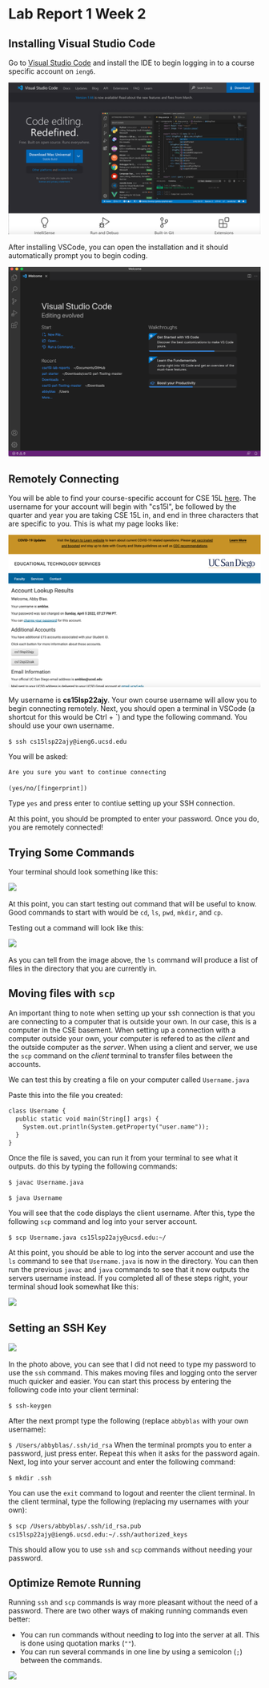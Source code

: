 # Lab Report 1 Week 2


## Installing Visual Studio Code

Go to [Visual Studio Code](https://code.visualstudio.com/) and install the IDE to begin logging in to a course specific account on ```ieng6```.


![](vscodess.png)


After installing VSCode, you can open the installation and it should automatically prompt you to begin coding.


![](vscodess2.png)


## Remotely Connecting

You will be able to find your course-specific account for CSE 15L [here](https://sdacs.ucsd.edu/~icc/index.php). The username for your account will begin with "cs15l", be followed by the quarter and year you are taking CSE 15L in, and end in three characters that are specific to you. This is what my page looks like:


![](etsss.png)


My username is **cs15lsp22ajy**. Your own course username will allow you to begin connecting remotely. Next, you should open a terminal in VSCode (a shortcut for this would be Ctrl + `) and type the following command. You should use your own username.

```$ ssh cs15lsp22ajy@ieng6.ucsd.edu```

You will be asked:

```
Are you sure you want to continue connecting

(yes/no/[fingerprint])
```


Type ```yes``` and press enter to contiue setting up your SSH connection.

At this point, you should be prompted to enter your password. Once you do, you are remotely connected!

## Trying Some Commands

Your terminal should look something like this:


![](terminalss.png)


At this point, you can start testing out command that will be useful to know. Good commands to start with would be ```cd```, ```ls```, ```pwd```, ```mkdir```, and ```cp```.

Testing out a command will look like this:

![](terminalss2.png)


As you can tell from the image above, the ```ls``` command will produce a list of files in the directory that you are currently in.

## Moving files with ```scp```

An important thing to note when setting up your ssh connection is that you are connecting to a computer that is outside your own. In our case, this is a computer in the CSE basement. When setting up a connection with a computer outside your own, your computer is refered to as the *client* and the outside computer as the *server*. When using a client and server, we use the ```scp``` command on the *client* terminal to transfer files between the accounts.

We can test this by creating a file on your computer called ```Username.java```

Paste this into the file you created:

```
class Username {
  public static void main(String[] args) {
    System.out.println(System.getProperty("user.name"));
  }
}
```

Once the file is saved, you can run it from your terminal to see what it outputs. do this by typing the following commands:

```$ javac Username.java```

```$ java Username```

You will see that the code displays the client username. After this, type the following ```scp``` command and log into your server account.

```$ scp Username.java cs15lsp22ajy@ucsd.edu:~/```

At this point, you should be able to log into the server account and use the ```ls``` command to see that ```Username.java``` is now in the directory. You can then run the previous ```javac``` and ```java``` commands to see that it now outputs the servers username instead. If you completed all of these steps right, your terminal shoud look somewhat like this:

![](terminalss3.png)

## Setting an SSH Key

![](terminalss5.png)

In the photo above, you can see that I did not need to type my password to use the ```ssh``` command. This makes moving files and logging onto the server much quicker and easier. You can start this process by entering the following code into your client terminal:

```$ ssh-keygen```

After the next prompt type the following (replace ```abbyblas``` with your own username):

```$ /Users/abbyblas/.ssh/id_rsa```
When the terminal prompts you to enter a password, just press enter. Repeat this when it asks for the password again. Next, log into your server account and enter the following command:

```$ mkdir .ssh```

You can use the ```exit``` command to logout and reenter the client terminal. In the client terminal, type the following (replacing my usernames with your own):

```$ scp /Users/abbyblas/.ssh/id_rsa.pub cs15lsp22ajy@ieng6.ucsd.edu:~/.ssh/authorized_keys```

This should allow you to use ```ssh``` and ```scp``` commands without needing your password.


## Optimize Remote Running

Running ```ssh``` and ```scp``` commands is way more pleasant without the need of a password. There are two other ways of making running commands even better:
* You can run commands without needing to log into the server at all. This is done using quotation marks (```""```).
* You can run several commands in one line by using a semicolon (```;```) between the commands.

![](terminalss4.png)